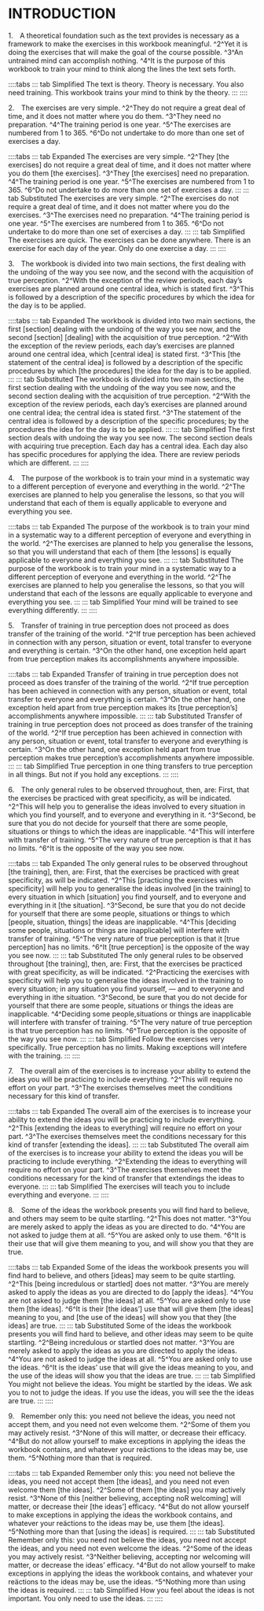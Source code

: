 # INTRODUCTION

<a name="w-in-1"></a>1.&emsp;A theoretical foundation such as the text provides is necessary as a framework to make the exercises in this workbook meaningful. ^2^Yet it is doing the exercises that will make the goal of the course possible. ^3^An untrained mind can accomplish nothing. ^4^It is the purpose of this workbook to train your mind to think along the lines the text sets forth.

::::tabs
::: tab Simplified
The text is theory. Theory is necessary. You also need training. This workbook trains your mind to think by the theory.
:::
::::

<a name="w-in-2"></a>2.&emsp;The exercises are very simple. ^2^They do not require a great deal of time, and it does not matter where you do them. ^3^They need no preparation. ^4^The training period is one year. ^5^The exercises are numbered from 1 to 365. ^6^Do not undertake to do more than one set of exercises a day.

::::tabs
::: tab Expanded
The exercises are very simple. ^2^They [the exercises] do not require a great deal of time, and it does not matter where you do them [the exercises]. ^3^They [the exercises] need no preparation. ^4^The training period is one year. ^5^The exercises are numbered from 1 to 365. ^6^Do not undertake to do more than one set of exercises a day.
:::
::: tab Substituted
The exercises are very simple. ^2^The exercises do not require a great deal of time, and it does not matter where you do the exercises. ^3^The exercises need no preparation. ^4^The training period is one year. ^5^The exercises are numbered from 1 to 365. ^6^Do not undertake to do more than one set of exercises a day.
:::
::: tab Simplified
The exercises are quick. The exercises can be done anywhere. There is an exercise for each day of the year. Only do one exercise a day.
:::
::::

<a name="w-in-3"></a>3.&emsp;The workbook is divided into two main sections, the first dealing with the undoïng of the way you see now, and the second with the acquisition of true perception. ^2^With the exception of the review periods, each day’s exercises are planned around one central idea, which is stated first. ^3^This is followed by a description of the specific procedures by which the idea for the day is to be applied.

::::tabs
::: tab Expanded
The workbook is divided into two main sections, the first [section] dealing with the undoïng of the way you see now, and the second [section] [dealing] with the acquisition of true perception. ^2^With the exception of the review periods, each day’s exercises are planned around one central idea, which [central idea] is stated first. ^3^This [the statement of the central idea] is followed by a description of the specific procedures by which [the procedures] the idea for the day is to be applied.
:::
::: tab Substituted
The workbook is divided into two main sections, the first section dealing with the undoïng of the way you see now, and the second section dealing with the acquisition of true perception. ^2^With the exception of the review periods, each day’s exercises are planned around one central idea; the central idea is stated first. ^3^The statement of the central idea is followed by a description of the specific procedures; by the procedures the idea for the day is to be applied.
:::
::: tab Simplified
The first section deals with undoing the way you see now. The second section deals with acquiring true preception. Each day has a central idea. Each day also has specific procedures for applying the idea. There are review periods which are different.
:::
::::

<a name="w-in-4"></a>4.&emsp;The purpose of the workbook is to train your mind in a systematic way to a different perception of everyone and everything in the world. ^2^The exercises are planned to help you generalise the lessons, so that you will understand that each of them is equally applicable to everyone and everything you see.

::::tabs
::: tab Expanded
The purpose of the workbook is to train your mind in a systematic way to a different perception of everyone and everything in the world. ^2^The exercises are planned to help you generalise the lessons, so that you will understand that each of them [the lessons] is equally applicable to everyone and everything you see.
:::
::: tab Substituted
The purpose of the workbook is to train your mind in a systematic way to a different perception of everyone and everything in the world. ^2^The exercises are planned to help you generalise the lessons, so that you will understand that each of the lessons are equally applicable to everyone and everything you see.
:::
::: tab Simplified
Your mind will be trained to see everything differently. 
:::
::::

<a name="w-in-5"></a>5.&emsp;Transfer of training in true perception does not proceed as does transfer of the training of the world. ^2^If true perception has been achieved in connection with any person, situation or event, total transfer to everyone and everything is certain. ^3^On the other hand, one exception held apart from true perception makes its accomplishments anywhere impossible.

::::tabs
::: tab Expanded
Transfer of training in true perception does not proceed as does transfer of the training of the world. ^2^If true perception has been achieved in connection with any person, situation or event, total transfer to everyone and everything is certain. ^3^On the other hand, one exception held apart from true perception makes its [true perception’s] accomplishments anywhere impossible.
:::
::: tab Substituted
Transfer of training in true perception does not proceed as does transfer of the training of the world. ^2^If true perception has been achieved in connection with any person, situation or event, total transfer to everyone and everything is certain. ^3^On the other hand, one exception held apart from true perception makes true perception’s accomplishments anywhere impossible.
:::
::: tab Simplified
True perception in one thing transfers to true perception in all things. But not if you hold any exceptions.
:::
::::

<a name="w-in-6"></a>6.&emsp;The only general rules to be observed throughout, then, are: First, that the exercises be practiced with great specificity, as will be indicated. ^2^This will help you to generalise the ideas involved to every situation in which you find yourself, and to everyone and everything in it. ^3^Second, be sure that you do not decide for yourself that there are some people, situations or things to which the ideas are inapplicable. ^4^This will interfere with transfer of training. ^5^The very nature of true perception is that it has no limits. ^6^It is the opposite of the way you see now.

::::tabs
::: tab Expanded
The only general rules to be observed throughout [the training], then, are: First, that the exercises be practiced with great specificity, as will be indicated. ^2^This [practicing the exercises with specificity] will help you to generalise the ideas involved [in the training] to every situation in which [situation] you find yourself, and to everyone and everything in it [the situation]. ^3^Second, be sure that you do not decide for yourself that there are some people, situations or things to which [people, situation, things] the ideas are inapplicable. ^4^This [deciding some people, situations or things are inapplicable] will interfere with transfer of training. ^5^The very nature of true perception is that it [true perception] has no limits. ^6^It [true perception] is the opposite of the way you see now.
:::
::: tab Substituted
The only general rules to be observed throughout [the training], then, are: First, that the exercises be practiced with great specificity, as will be indicated. ^2^Practicing the exercises with specificity will help you to generalise the ideas involved in the training to every situation; in any situation you find yourself, — and to everyone and everything in ithe situation. ^3^Second, be sure that you do not decide for yourself that there are some people, situations or things the ideas are inapplicable. ^4^Deciding some people,situations or things are inapplicable will interfere with transfer of training. ^5^The very nature of true perception is that true perception has no limits. ^6^True perception is the opposite of the way you see now.
:::
::: tab Simplified
Follow the exercises very specifically. True perception has no limits. Making exceptions will intefere with the training.
:::
::::

<a name="w-in-7"></a>7.&emsp;The overall aim of the exercises is to increase your ability to extend the ideas you will be practicing to include everything. ^2^This will require no effort on your part. ^3^The exercises themselves meet the conditions necessary for this kind of transfer.

::::tabs
::: tab Expanded
The overall aim of the exercises is to increase your ability to extend the ideas you will be practicing to include everything. ^2^This [extending the ideas to everything] will require no effort on your part. ^3^The exercises themselves meet the conditions necessary for this kind of transfer [extending the ideas].
:::
::: tab Substituted
The overall aim of the exercises is to increase your ability to extend the ideas you will be practicing to include everything. ^2^Extending the ideas to everything will require no effort on your part. ^3^The exercises themselves meet the conditions necessary for the kind of transfer that extendings the ideas to everyone.
:::
::: tab Simplified
The exercises will teach you to include everything and everyone. 
:::
::::

<a name="w-in-8"></a>8.&emsp;Some of the ideas the workbook presents you will find hard to believe, and others may seem to be quite startling. ^2^This does not matter. ^3^You are merely asked to apply the ideas as you are directed to do. ^4^You are not asked to judge them at all. ^5^You are asked only to use them. ^6^It is their use that will give them meaning to you, and will show you that they are true.

::::tabs
::: tab Expanded
Some of the ideas the workbook presents you will find hard to believe, and others [ideas] may seem to be quite startling. ^2^This [being incredulous or startled] does not matter. ^3^You are merely asked to apply the ideas as you are directed to do [apply the ideas]. ^4^You are not asked to judge them [the ideas] at all. ^5^You are asked only to use them [the ideas]. ^6^It is their [the ideas’] use that will give them [the ideas] meaning to you, and [the use of the ideas] will show you that they [the ideas] are true.
:::
::: tab Substituted
Some of the ideas the workbook presents you will find hard to believe, and other ideas may seem to be quite startling. ^2^Being incredulous or startled does not matter. ^3^You are merely asked to apply the ideas as you are directed to apply the ideas. ^4^You are not asked to judge the ideas at all. ^5^You are asked only to use the ideas. ^6^It is the ideas’ use that will give the ideas meaning to you, and the use of the ideas will show you that the ideas are true.
:::
::: tab Simplified
You might not believe the ideas. You might be startled by the ideas. We ask you to not to judge the ideas. If you use the ideas, you will see the the ideas are true.
:::
::::

<a name="w-in-9"></a>9.&emsp;Remember only this: you need not believe the ideas, you need not accept them, and you need not even welcome them. ^2^Some of them you may actively resist. ^3^None of this will matter, or decrease their efficacy. ^4^But do not allow yourself to make exceptions in applying the ideas the workbook contains, and whatever your reäctions to the ideas may be, use them. ^5^Nothing more than that is required.

::::tabs
::: tab Expanded
Remember only this: you need not believe the ideas, you need not accept them [the ideas], and you need not even welcome them [the ideas]. ^2^Some of them [the ideas] you may actively resist. ^3^None of this [neither believing, accepting noR welcoming] will matter, or decrease their [the ideas’] efficacy. ^4^But do not allow yourself to make exceptions in applying the ideas the workbook contains, and whatever your reäctions to the ideas may be, use them [the ideas]. ^5^Nothing more than that [using the ideas] is required.
:::
::: tab Substituted
Remember only this: you need not believe the ideas, you need not accept the ideas, and you need not even welcome the ideas. ^2^Some of the ideas you may actively resist. ^3^Neither believing, accepting nor welcoming will matter, or decrease the ideas’ efficacy. ^4^But do not allow yourself to make exceptions in applying the ideas the workbook contains, and whatever your reäctions to the ideas may be, use the ideas. ^5^Nothing more than using the ideas is required.
:::
::: tab Simplified
How you feel about the ideas is not important. You only need to use the ideas. 
:::
::::